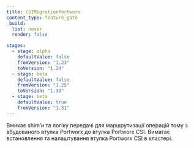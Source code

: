 ```yaml
---
title: CSIMigrationPortworx
content_type: feature_gate
_build:
  list: never
  render: false

stages:
  - stage: alpha
    defaultValue: false
    fromVersion: "1.23"
    toVersion: "1.24"
  - stage: beta
    defaultValue: false
    fromVersion: "1.25"
    toVersion: "1.30"
  - stage: beta
    defaultValue: true
    fromVersion: "1.31"
---
```


Вмикає shimʼи та логіку передачі для маршрутизації операцій тому з вбудованого втулка Portworx до втулка Portworx CSI. Вимагає встановлення та налаштування втулка Portworx CSI в кластері.
